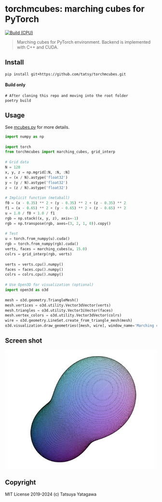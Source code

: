 torchmcubes: marching cubes for PyTorch
===

[![Build (CPU)](https://github.com/tatsy/torchmcubes/actions/workflows/build.yml/badge.svg?branch=master)](https://github.com/tatsy/torchmcubes/actions/workflows/build.yml)

> Marching cubes for PyTorch environment. Backend is implemented with C++ and CUDA.

## Install

```shell
pip install git+https://github.com/tatsy/torchmcubes.git
```

#### Build only

```shell
# After cloning this repo and moving into the root folder
poetry build
```

## Usage

See [mcubes.py](./mcubes.py) for more details.

```python
import numpy as np

import torch
from torchmcubes import marching_cubes, grid_interp

# Grid data
N = 128
x, y, z = np.mgrid[:N, :N, :N]
x = (x / N).astype('float32')
y = (y / N).astype('float32')
z = (z / N).astype('float32')

# Implicit function (metaball)
f0 = (x - 0.35) ** 2 + (y - 0.35) ** 2 + (z - 0.35) ** 2
f1 = (x - 0.65) ** 2 + (y - 0.65) ** 2 + (z - 0.65) ** 2
u = 1.0 / f0 + 1.0 / f1
rgb = np.stack((x, y, z), axis=-1)
rgb = np.transpose(rgb, axes=(3, 2, 1, 0)).copy()

# Test
u = torch.from_numpy(u).cuda()
rgb = torch.from_numpy(rgb).cuda()
verts, faces = marching_cubes(u, 15.0)
colrs = grid_interp(rgb, verts)

verts = verts.cpu().numpy()
faces = faces.cpu().numpy()
colrs = colrs.cpu().numpy()

# Use Open3D for visualization (optional)
import open3d as o3d

mesh = o3d.geometry.TriangleMesh()
mesh.vertices = o3d.utility.Vector3dVector(verts)
mesh.triangles = o3d.utility.Vector3iVector(faces)
mesh.vertex_colors = o3d.utility.Vector3dVector(colrs)
wire = o3d.geometry.LineSet.create_from_triangle_mesh(mesh)
o3d.visualization.draw_geometries([mesh, wire], window_name='Marching cubes (CUDA)')
```

## Screen shot

![metaball.png](./metaball.png)

## Copyright

MIT License 2019-2024 (c) Tatsuya Yatagawa
